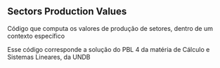 ## Sectors Production Values

Código que computa os valores de produção de setores, dentro de um contexto específico

Esse código corresponde a solução do PBL 4 da matéria de Cálculo e Sistemas Lineares, da UNDB